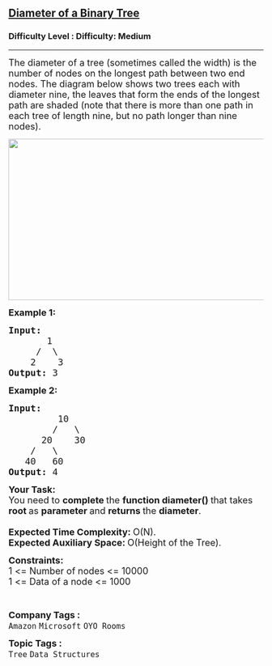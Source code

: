 <h2><a href="https://www.geeksforgeeks.org/problems/diameter-of-binary-tree/1?page=1&difficulty=Medium&status=unsolved&sortBy=submissions">Diameter of a Binary Tree</a></h2><h3>Difficulty Level : Difficulty: Medium</h3><hr><div class="problems_problem_content__Xm_eO"><p><span style="font-size:18px">The diameter of a tree (sometimes called the width) is the number of nodes on the longest path between two end nodes. The diagram below shows two trees each with diameter nine, the leaves that form the ends of the longest path are shaded (note that there is more than one path in each tree of length nine, but no path longer than nine nodes).&nbsp;</span></p>

<p><span style="font-size:18px"><a href="http://geeksforgeeks.org/wp-content/uploads/tree_diameter.GIF"><img alt="" class="aligncenter size-full wp-image-5737" src="https://contribute.geeksforgeeks.org/wp-content/uploads/diameter.jpg" style="height:319px; width:635px" title="tree_diameter"></a></span></p>

<p><span style="font-size:18px"><strong>Example 1:</strong></span></p>

<pre><span style="font-size:18px"><strong>Input:
</strong>&nbsp;&nbsp;&nbsp;&nbsp;   1
 &nbsp;&nbsp;&nbsp; /&nbsp;&nbsp;\
 &nbsp;&nbsp; 2 &nbsp;&nbsp; 3
<strong>Output: </strong>3</span>
</pre>

<p><span style="font-size:18px"><strong>Example 2:</strong></span></p>

<pre><span style="font-size:18px"><strong>Input:
</strong>&nbsp;&nbsp;&nbsp;&nbsp;&nbsp;&nbsp;&nbsp;&nbsp;&nbsp;10
 &nbsp;&nbsp;&nbsp;&nbsp;&nbsp;&nbsp; /&nbsp;&nbsp; \
 &nbsp;&nbsp;&nbsp;&nbsp; 20&nbsp;&nbsp;&nbsp; 30
 &nbsp;&nbsp; /&nbsp;&nbsp; \ 
&nbsp;&nbsp; 40&nbsp;&nbsp; 60
<strong>Output: </strong>4
</span></pre>

<p><strong><span style="font-size:18px">Your Task:</span></strong><br>
<span style="font-size:18px">You need to <strong>complete </strong>the <strong>function diameter()&nbsp;</strong>that takes <strong>root&nbsp;</strong>as <strong>parameter </strong>and <strong>returns </strong>the <strong>diameter</strong>.<br>
<br>
<strong>Expected Time Complexity:&nbsp;</strong>O(N).<br>
<strong>Expected Auxiliary Space:&nbsp;</strong>O(Height of the Tree).</span></p>

<p><span style="font-size:18px"><strong>Constraints:</strong><br>
1 &lt;= Number of nodes &lt;= 10000<br>
1 &lt;= Data of a node &lt;= 1000</span></p>

<p dir="ltr">&nbsp;</p>
</div><p><span style=font-size:18px><strong>Company Tags : </strong><br><code>Amazon</code>&nbsp;<code>Microsoft</code>&nbsp;<code>OYO Rooms</code>&nbsp;<br><p><span style=font-size:18px><strong>Topic Tags : </strong><br><code>Tree</code>&nbsp;<code>Data Structures</code>&nbsp;
